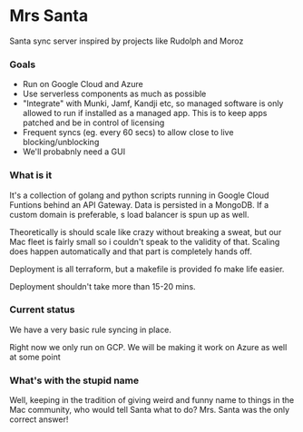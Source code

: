 # Mrs Santa

Santa sync server inspired by projects like Rudolph and Moroz

### Goals

* Run on Google Cloud and Azure
* Use serverless components as much as possible
* "Integrate" with Munki, Jamf, Kandji etc, so managed software is only allowed to run if installed as a managed app. This is to keep apps patched and be in control of licensing
* Frequent syncs (eg. every 60 secs) to allow close to live blocking/unblocking
* We'll probabnly need a GUI

### What is it

It's a collection of golang and python scripts running in Google Cloud Funtions behind an API Gateway. Data is persisted in a MongoDB. If a custom domain is preferable, s load balancer is spun up as well.

Theoretically is should scale like crazy without breaking a sweat, but our Mac fleet is fairly small so i couldn't speak to the validity of that. Scaling does happen automatically and that part is completely hands off.

Deployment is all terraform, but a makefile is provided fo make life easier.

Deployment shouldn't take more than 15-20 mins.

### Current status

We have a very basic rule syncing in place.

Right now we only run on GCP. We will be making it work on Azure as well at some point

### What's with the stupid name

Well, keeping in the tradition of giving weird and funny name to things in the Mac community, who would tell Santa what to do? Mrs. Santa was the only correct answer!